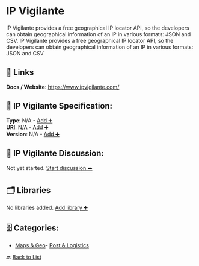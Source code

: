 # IP Vigilante

IP Vigilante provides a free geographical IP locator API, so the developers can obtain geographical information of an IP in various formats: JSON and CSV. IP Vigilante provides a free geographical IP locator API, so the developers can obtain geographical information of an IP in various formats: JSON and CSV

##  🔗 Links
**Docs / Website**: https://www.ipvigilante.com/

## 🧬 IP Vigilante Specification:
**Type**: N/A - [Add ➕](https://github.com/apis-list/apis-list/edit/main/apis.yaml#9906)  
**URI**: N/A - [Add ➕](https://github.com/apis-list/apis-list/edit/main/apis.yaml#9906)  
**Version**: N/A - [Add ➕](https://github.com/apis-list/apis-list/edit/main/apis.yaml#9906)

## 💬 IP Vigilante Discussion:
Not yet started. [Start discussion ➡️](https://github.com/apis-list/apis-list/discussions/new)

## 🗂️ Libraries

No libraries added. [Add library ➕](https://github.com/apis-list/apis-list/edit/main/apis.yaml#9906)    


## 🗄️ Categories:
- [Maps & Geo](https://github.com/apis-list/apis-list#maps--geo-)- [Post & Logistics](https://github.com/apis-list/apis-list#post--logistics-)

🔙  [Back to List](https://github.com/apis-list/apis-list)
